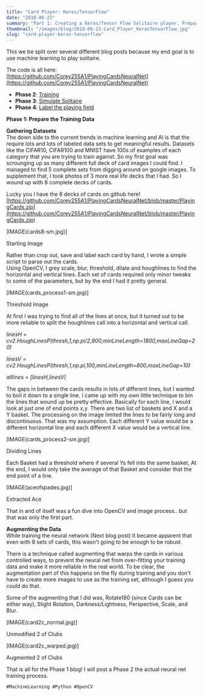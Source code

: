 ```yaml
---
title: "Card Player: Keras/TensorFlow"
date: "2018-06-23"
summary: "Part 1: Creating a Keras/Tensor Flow Solitaire player. Prepare the Dataset!"
thumbnail: "/images/blog/2018-06-23-Card_Player_KerasTensorFlow.jpg"
slug: "card-player-keras-tensorflow"
---
```

This we be split over several different blog posts because my end goal is to use machine learning to play solitaire. 

The code is all here: [https://github.com/Corey255A1/PlayingCardsNeuralNet](https://github.com/Corey255A1/PlayingCardsNeuralNet)

* **Phase 2**: [Training](/single-post/card-player-keras-training)
* **Phase 3**: [Simulate Solitaire](/single-post/card-player-command-line-solitaire)
* **Phase 4**: [Label the playing field](/single-post/card-player-detecting-cards)

**Phase 1: Prepare the Training Data**

**Gathering Datasets**  
The down side to the current trends in machine learning and AI is that the require lots and lots of labeled data sets to get meaningful results. Datasets like the CIFAR10, CIFAR100 and MNIST have 100s of examples of each category that you are trying to train against. So my first goal was scrounging up as many different full deck of card images I could find. I managed to find 5 complete sets from digging around on google images. To supplement that, I took photos of 3 more real life decks that I had. So I wound up with 8 complete decks of cards. 

Lucky you I have the 8 decks of cards on github here!  
[https://github.com/Corey255A1/PlayingCardsNeuralNet/blob/master/PlayingCards.zip](https://github.com/Corey255A1/PlayingCardsNeuralNet/blob/master/PlayingCards.zip) 

<p class="blog-img center lg">
    [IMAGE(cards8-sm.jpg)]
    <div class="center">Starting Image</div>
</p>

Rather than crop out, save and label each card by hand, I wrote a simple script to parse out the cards.  
Using OpenCV, I grey scale, blur, threshold, dilate and houghlines to find the horizontal and vertical lines. Each set of cards required only minor tweaks to some of the parameters, but by the end I had it pretty general.

<p class="blog-img center lg">
    [IMAGE(cards_process1-sm.jpg)]
    <div class="center">Threshold Image</div>
</p>

At first I was trying to find all of the lines at once, but it turned out to be more reliable to split the houghlines call into a horizontal and vertical call.

*linesH = cv2.HoughLinesP(thresh,1,np.pi/2,900,minLineLength=1800,maxLineGap=20)*

*linesV = cv2.HoughLinesP(thresh,1,np.pi,100,minLineLength=800,maxLineGap=10)*

*alllines = [linesH,linesV]*


The gaps in between the cards results in lots of different lines, but I wanted to boil it down to a single line. I came up with my own little technique to bin the lines that wound up be pretty effective. Basically for each line, I would look at just one of end points x,y. There are two list of baskets and X and a Y basket. The processing on the image limited the lines to be fairly long and discontinuous. That was my assumption. Each different Y value would be a different horizontal line and each different X value would be a vertical line.

<p class="blog-img center lg">
    [IMAGE(cards_process2-sm.jpg)]
    <div class="center">Dividing Lines</div>
</p>

Each Basket had a threshold where if several Ys fell into the same basket, At the end, I would only take the average of that Basket and consider that the end point of a line. 

<p class="blog-img center md">
    [IMAGE(aceofspades.jpg)]
    <div class="center">Extracted Ace</div>
</p>

That in and of itself was a fun dive into OpenCV and image process.. but that was only the first part.

**Augmenting the Data**  
While training the neural network (Next blog post) It became apparent that even with 8 sets of cards, this wasn't going to be enough to be robust. 

There is a technique called augmenting that warps the cards in various controlled ways, to prevent the neural net from over-fitting your training data and make it more reliable in the real world. To be clear, the augmentation part of this happens on the fly during training and you don't have to create more images to use as the training set, although I guess you could do that. 

Some of the augmenting that I did was, Rotate180 (since Cards can be either way), Slight Rotation, Darkness/Lightness, Perspective, Scale, and Blur.

<p class="blog-img center md">
    [IMAGE(card2c_normal.jpg)]
    <div class="center">Unmodified 2 of Clubs</div>
</p>

<p class="blog-img center md">
    [IMAGE(card2c_warped.jpg)]
    <div class="center">Augmented 2 of Clubs</div>
</p>


That is all for the Phase 1 blog! I will post a Phase 2 the actual neural net training process. 

`#MachineLearning #Python #OpenCV`